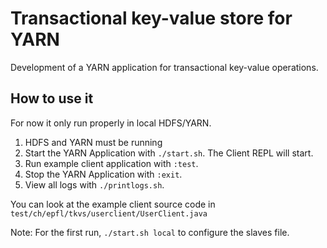 # Transactional key-value store for YARN
Development of a YARN application for transactional key-value operations.

## How to use it

For now it only run properly in local HDFS/YARN.

1. HDFS and YARN must be running
2. Start the YARN Application with `./start.sh`. The Client REPL will start.
3. Run example client application with `:test`.
4. Stop the YARN Application with `:exit`.
5. View all logs with `./printlogs.sh`.

You can look at the example client source code in `test/ch/epfl/tkvs/userclient/UserClient.java`

Note: For the first run, `./start.sh local` to configure the slaves file.